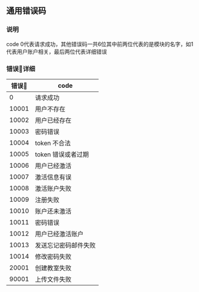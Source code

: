 ## 通用错误码

### 说明
code 0代表请求成功，其他错误码一共6位其中前两位代表的是模块的名字，如1代表用户账户相关，最后两位代表详细错误

### 错误🐎详细
| 错误🐴 | code         |
|-------|------------- |
|  0    | 请求成功       |
| 10001 | 用户不存在     |
| 10002 | 用户已经存在    |
| 10003 | 密码错误       |
| 10004 | token 不合法   |
| 10005 | token 错误或者过期 |
| 10006 | 用户已经激活    |
| 10007 | 激活信息有误    |
| 10008 | 激活账户失败    |
| 10009 | 注册失败       |
| 10010 | 账户还未激活    |
| 10011 | 密码错误       |
| 10012 | 用户已经激活账户 |
| 10013 | 发送忘记密码邮件失败 |
| 10014 | 修改密码失败    |
| 20001 | 创建教室失败    |
| 90001 | 上传文件失败    |